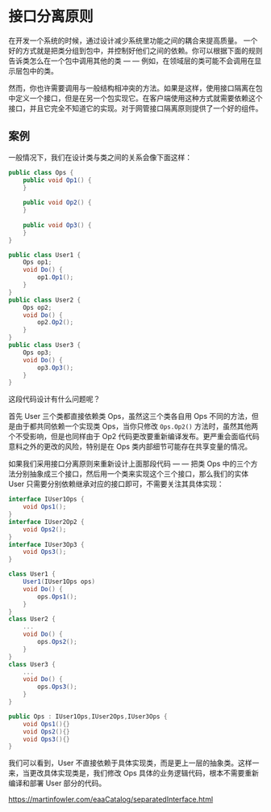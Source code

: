 # 接口分离原则

在开发一个系统的时候，通过设计减少系统里功能之间的耦合来提高质量。 一个好的方式就是把类分组到包中，并控制好他们之间的依赖。你可以根据下面的规则告诉类怎么在一个包中调用其他的类 — — 例如，在领域层的类可能不会调用在显示层包中的类。

然而，你也许需要调用与一般结构相冲突的方法。如果是这样，使用接口隔离在包中定义一个接口，但是在另一个包实现它。在客户端使用这种方式就需要依赖这个接口，并且它完全不知道它的实现。对于网管接口隔离原则提供了一个好的组件。

## 案例

一般情况下，我们在设计类与类之间的关系会像下面这样：

```c#
public class Ops {
	public void Op1() {
	}
	
	public void Op2() {
	}
	
	public void Op3() {
	}
}

public class User1 {
	Ops op1;
	void Do() {
		op1.Op1();
	}
}
public class User2 {
	Ops op2;
	void Do() {
		op2.Op2();
	}
}
public class User3 {
	Ops op3;
	void Do() {
		op3.Op3();
	}
}
```

这段代码设计有什么问题呢？

首先 User 三个类都直接依赖类 Ops，虽然这三个类各自用 Ops 不同的方法，但是由于都共同依赖一个实现类 Ops，当你只修改 `Ops.Op2()` 方法时，虽然其他两个不受影响，但是也同样由于 Op2 代码更改要重新编译发布。更严重会面临代码意料之外的更改的风险，特别是在 Ops 类内部细节可能存在共享变量的情况。

如果我们采用接口分离原则来重新设计上面那段代码 — — 把类 Ops 中的三个方法分别抽象成三个接口，然后用一个类来实现这个三个接口，那么我们的实体 User 只需要分别依赖继承对应的接口即可，不需要关注其具体实现：

```c#
interface IUser1Ops {
    void Ops1();
}
interface IUser2Op2 {
    void Ops2();
}
interface IUser3Op3 {
    void Ops3();
}

class User1 {
    User1(IUser1Ops ops)
    void Do() {
        ops.Ops1();
    }
}
class User2 {
    ...
    void Do() {
        ops.Ops2();
    }
}
class User3 {
    ...
    void Do() {
        ops.Ops3();
    }
}

public Ops : IUser1Ops,IUser2Ops,IUser3Ops {
    void Ops1(){}
    void Ops2(){}
    void Ops3(){}
}
```

我们可以看到，User 不直接依赖于具体实现类，而是更上一层的抽象类。这样一来，当更改具体实现类是，我们修改 Ops 具体的业务逻辑代码，根本不需要重新编译和部署 User 部分的代码。

https://martinfowler.com/eaaCatalog/separatedInterface.html